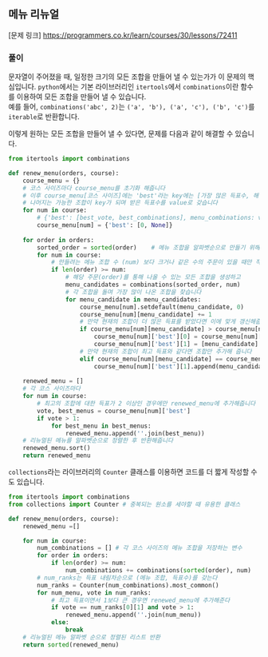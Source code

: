 ## 메뉴 리뉴얼
[문제 링크] https://programmers.co.kr/learn/courses/30/lessons/72411

### 풀이
문자열이 주어졌을 때, 일정한 크기의 모든 조합을 만들어 낼 수 있는가가 이 문제의 핵심입니다. ```python```에서는 기본 라이브러리인 ```itertools```에서 ```combinations```이란 함수를 이용하여 모든 조합을 만들어 낼 수 있습니다.  
예를 들어, ```combinations('abc', 2)```는 ```('a', 'b'), ('a', 'c'), ('b', 'c')```를 ```iterable```로 반환합니다.

이렇게 원하는 모든 조합을 만들어 낼 수 있다면, 문제를 다음과 같이 해결할 수 있습니다.
```python
from itertools import combinations

def renew_menu(orders, course):
    course_menu = {}
    # 코스 사이즈마다 course_menu를 초기화 해줍니다
    # 이후 course_menu[코스 사이즈]에는 'best'라는 key에는 [가장 많은 득표수, 해당하는 조합들] 가 저장되고,
    # 나머지는 가능한 조합이 key가 되며 받은 득표수를 value로 갖습니다
    for num in course:
        # {'best': [best_vote, best_combinations], menu_combinations: vote}
        course_menu[num] = {'best': [0, None]}
    
    for order in orders:
        sorted_order = sorted(order)    # 메뉴 조합을 알파벳순으로 만들기 위해
        for num in course:
            # 만들려는 메뉴 조합 수 (num) 보다 크거나 같은 수의 주문이 있을 때만 작업해줍니다
            if len(order) >= num:
                # 해당 주문(order)를 통해 나올 수 있는 모든 조합을 생성하고
                menu_candidates = combinations(sorted_order, num)
                # 각 조합을 돌며 가장 많이 나온 조합을 찾습니다
                for menu_candidate in menu_candidates:
                    course_menu[num].setdefault(menu_candidate, 0)
                    course_menu[num][menu_candidate] += 1
                    # 만약 현재의 조합이 더 많은 득표를 받았다면 이에 맞게 갱신해줍니다
                    if course_menu[num][menu_candidate] > course_menu[num]['best'][0]:
                        course_menu[num]['best'][0] = course_menu[num][menu_candidate]
                        course_menu[num]['best'][1] = [menu_candidate]
                    # 만약 현재의 조합이 최고 득표와 같다면 조합만 추가해 줍니다
                    elif course_menu[num][menu_candidate] == course_menu[num]['best'][0]:
                        course_menu[num]['best'][1].append(menu_candidate)
    
    renewed_menu = []
    # 각 코스 사이즈마다
    for num in course:
        # 최고의 조합에 대한 득표가 2 이상인 경우에만 renewed_menu에 추가해줍니다
        vote, best_menus = course_menu[num]['best']
        if vote > 1:
            for best_menu in best_menus:
                renewed_menu.append(''.join(best_menu))
    # 리뉴얼된 메뉴를 알파벳순으로 정렬한 후 반환해줍니다
    renewed_menu.sort()
    return renewed_menu
```

```collections```라는 라이브러리의 ```Counter``` 클래스를 이용하면 코드를 더 짧게 작성할 수도 있습니다.

```python
from itertools import combinations
from collections import Counter # 중복되는 원소를 세야할 때 유용한 클래스

def renew_menu(orders, course):
    renewed_menu =[]

    for num in course:
        num_combinations = [] # 각 코스 사이즈의 메뉴 조합을 저장하는 변수
        for order in orders:
            if len(order) >= num:
                num_combinations += combinations(sorted(order), num)
        # num_ranks는 득표 내림차순으로 (메뉴 조합, 득표수)를 갖는다
        num_ranks = Counter(num_combinations).most_common()
        for num_menu, vote in num_ranks:
            # 최고 득표이면서 1보다 큰 경우면 renewed_menu에 추가해준다
            if vote == num_ranks[0][1] and vote > 1:
                renewed_menu.append(''.join(num_menu))
            else:
                break
    # 리뉴얼된 메뉴 알파벳 순으로 정렬된 리스트 반환
    return sorted(renewed_menu)
```